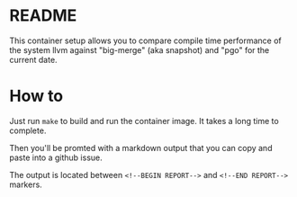# README

This container setup allows you to compare compile time performance of the
system llvm against "big-merge" (aka snapshot) and "pgo" for the current date.

# How to

Just run `make` to build and run the container image. It takes a long time to complete.

Then you'll be promted with a markdown output that you can copy and paste into a github issue.

The output is located between `<!--BEGIN REPORT-->` and `<!--END REPORT-->` markers.
